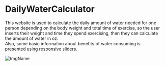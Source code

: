 # DailyWaterCalculator
This website is used to calculate the daily amount of water needed for one person depending on the body weight and total time of exercise, so the user inserts their weight and time they spend exercising, then they can calculate the amount of water in oz.  
Also, some basic information about benefits of water consuming is presented using responsive sliders. 

![ImgName](https://github.com/uendihoxha/DailyWaterCalculator/blob/master/images/scr.PNG)

